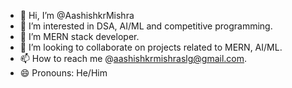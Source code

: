 - 👋 Hi, I’m @AashishkrMishra
- 👀 I’m interested in DSA, AI/ML and competitive programming.
- 🌱 I’m MERN stack developer.
- 💞️ I’m looking to collaborate on projects related to MERN, AI/ML.
- 📫 How to reach me @aashishkrmishraslg@gmail.com.
- 😄 Pronouns: He/Him

<!---
AashishkrMishra/AashishkrMishra is a ✨ special ✨ repository because its `README.md` (this file) appears on your GitHub profile.
You can click the Preview link to take a look at your changes.
--->

